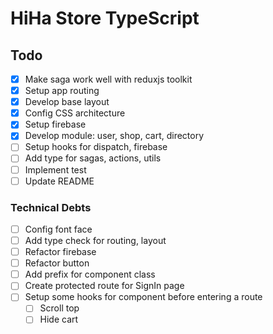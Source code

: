 # HiHa Store TypeScript

## Todo

- [x] Make saga work well with reduxjs toolkit
- [x] Setup app routing
- [x] Develop base layout
- [x] Config CSS architecture
- [x] Setup firebase
- [x] Develop module: user, shop, cart, directory
- [ ] Setup hooks for dispatch, firebase
- [ ] Add type for sagas, actions, utils
- [ ] Implement test
- [ ] Update README

### Technical Debts

- [ ] Config font face
- [ ] Add type check for routing, layout
- [ ] Refactor firebase
- [ ] Refactor button
- [ ] Add prefix for component class
- [ ] Create protected route for SignIn page
- [ ] Setup some hooks for component before entering a route
  - [ ] Scroll top
  - [ ] Hide cart
